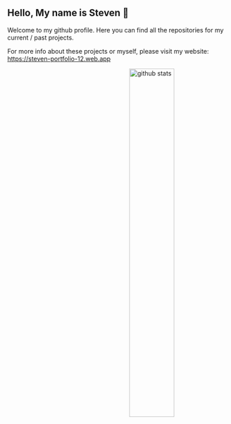 ## Hello, My name is Steven 👋

Welcome to my github profile. Here you can find all the repositories for my current / past projects. 

For more info about these projects or myself, please visit my website:
https://steven-portfolio-12.web.app


<img src="https://github-readme-stats.vercel.app/api?username=steven-mu12&show_icons=true&theme=gotham" alt="github stats" width="45%" align="right"/>


<!--
**steven-mu12/steven-mu12** is a ✨ _special_ ✨ repository because its `README.md` (this file) appears on your GitHub profile.

Here are some ideas to get you started:

- 🔭 I’m currently working on ...
- 🌱 I’m currently learning ...
- 👯 I’m looking to collaborate on ...
- 🤔 I’m looking for help with ...
- 💬 Ask me about ...
- 📫 How to reach me: ...
- 😄 Pronouns: ...
- ⚡ Fun fact: ...
-->
